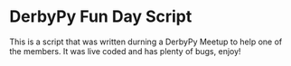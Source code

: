 # DerbyPy Fun Day Script

This is a script that was written durning a DerbyPy Meetup to help one of the members. It was live coded and has plenty of bugs, enjoy!
